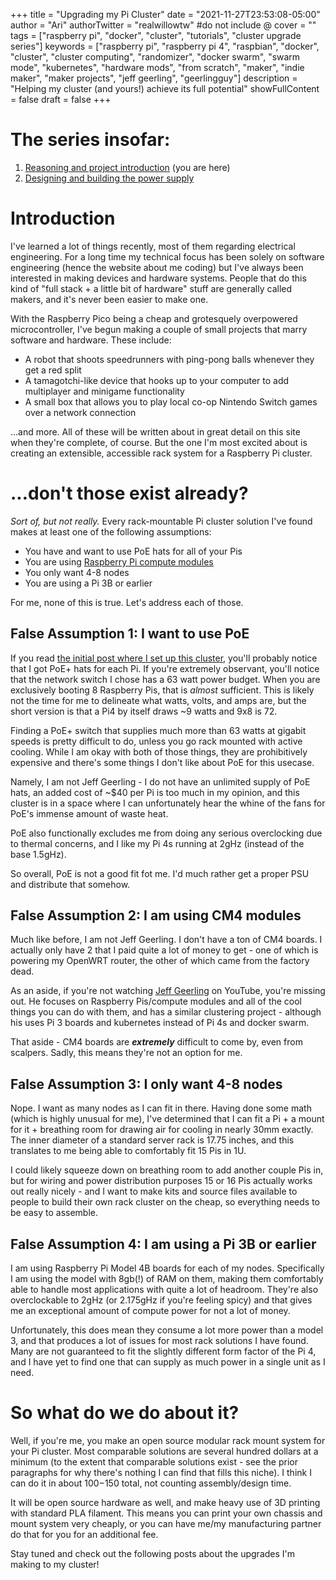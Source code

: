+++
title = "Upgrading my Pi Cluster"
date = "2021-11-27T23:53:08-05:00"
author = "Ari"
authorTwitter = "realwillowtw" #do not include @
cover = ""
tags = ["raspberry pi", "docker", "cluster", "tutorials", "cluster upgrade series"]
keywords = ["raspberry pi", "raspberry pi 4", "raspbian", "docker", "cluster", "cluster computing", "randomizer", "docker swarm", "swarm mode", "kubernetes", "hardware mods", "from scratch", "maker", "indie maker", "maker projects", "jeff geerling", "geerlingguy"]
description = "Helping my cluster (and yours!) achieve its full potential"
showFullContent = false
draft = false
+++

# The series insofar:

 1. [Reasoning and project introduction](/posts/pi-cluster-upgrades) (you are here)
 2. [Designing and building the power supply](/posts/cluster-upgrade-power)

# Introduction

I've learned a lot of things recently, most of them regarding electrical engineering. For a long time my technical focus has been solely on software engineering (hence the website about me coding) but I've always been interested in making devices and hardware systems. People that do this kind of "full stack + a little bit of hardware" stuff are generally called makers, and it's never been easier to make one.

With the Raspberry Pico being a cheap and grotesquely overpowered microcontroller, I've begun making a couple of small projects that marry software and hardware. These include:

 - A robot that shoots speedrunners with ping-pong balls whenever they get a red split
 - A tamagotchi-like device that hooks up to your computer to add multiplayer and minigame functionality
 - A small box that allows you to play local co-op Nintendo Switch games over a network connection

...and more. All of these will be written about in great detail on this site when they're complete, of course. But the one I'm most excited about is creating an extensible, accessible rack system for a Raspberry Pi cluster.

# ...don't those exist already?

_Sort of, but not really._ Every rack-mountable Pi cluster solution I've found makes at least one of the following assumptions:

 - You have and want to use PoE hats for all of your Pis
 - You are using [Raspberry Pi compute modules](https://www.pishop.us/product/raspberry-pi-compute-module-4-4gb-8gb-cm4004008/)
 - You only want 4-8 nodes
 - You are using a Pi 3B or earlier

For me, none of this is true. Let's address each of those.

## False Assumption 1: I want to use PoE

If you read [the initial post where I set up this cluster](/posts/building-a-pi-cluster/), you'll probably notice that I got PoE+ hats for each Pi. If you're extremely observant, you'll notice that the network switch I chose has a 63 watt power budget. When you are exclusively booting 8 Raspberry Pis, that is _almost_ sufficient. This is likely not the time for me to delineate what watts, volts, and amps are, but the short version is that a Pi4 by itself draws ~9 watts and 9x8 is 72.

Finding a PoE+ switch that supplies much more than 63 watts at gigabit speeds is pretty difficult to do, unless you go rack mounted with active cooling. While I am okay with both of those things, they are prohibitively expensive and there's some things I don't like about PoE for this usecase.

Namely, I am not Jeff Geerling - I do not have an unlimited supply of PoE hats, an added cost of ~$40 per Pi is too much in my opinion, and this cluster is in a space where I can unfortunately hear the whine of the fans for PoE's immense amount of waste heat.

PoE also functionally excludes me from doing any serious overclocking due to thermal concerns, and I like my Pi 4s running at 2gHz (instead of the base 1.5gHz).

So overall, PoE is not a good fit fot me. I'd much rather get a proper PSU and distribute that somehow.

## False Assumption 2: I am using CM4 modules

Much like before, I am not Jeff Geerling. I don't have a ton of CM4 boards. I actually only have 2 that I paid quite a lot of money to get - one of which is powering my OpenWRT router, the other of which came from the factory dead.

As an aside, if you're not watching [Jeff Geerling](https://www.youtube.com/c/JeffGeerling) on YouTube, you're missing out. He focuses on Raspberry Pis/compute modules and all of the cool things you can do with them, and has a similar clustering project - although his uses Pi 3 boards and kubernetes instead of Pi 4s and docker swarm.

That aside - CM4 boards are ***extremely*** difficult to come by, even from scalpers. Sadly, this means they're not an option for me.

## False Assumption 3: I only want 4-8 nodes

Nope. I want as many nodes as I can fit in there. Having done some math (which is highly unusual for me), I've determined that I can fit a Pi + a mount for it + breathing room for drawing air for cooling in nearly 30mm exactly. The inner diameter of a standard server rack is 17.75 inches, and this translates to me being able to comfortably fit 15 Pis in 1U.

I could likely squeeze down on breathing room to add another couple Pis in, but for wiring and power distribution purposes 15 or 16 Pis actually works out really nicely - and I want to make kits and source files available to people to build their own rack cluster on the cheap, so everything needs to be easy to assemble.

## False Assumption 4: I am using a Pi 3B or earlier

I am using Raspberry Pi Model 4B boards for each of my nodes. Specifically I am using the model with 8gb(!) of RAM on them, making them comfortably able to handle most applications with quite a lot of headroom. They're also overclockable to 2gHz (or 2.175gHz if you're feeling spicy) and that gives me an exceptional amount of compute power for not a lot of money.

Unfortunately, this does mean they consume a lot more power than a model 3, and that produces a lot of issues for most rack solutions I have found. Many are not guaranteed to fit the slightly different form factor of the Pi 4, and I have yet to find one that can supply as much power in a single unit as I need.

# So what do we do about it?

Well, if you're me, you make an open source modular rack mount system for your Pi cluster. Most comparable solutions are several hundred dollars at a minimum (to the extent that comparable solutions exist - see the prior paragraphs for why there's nothing I can find that fills this niche). I think I can do it in about $100-$150 total, not counting assembly/design time.

It will be open source hardware as well, and make heavy use of 3D printing with standard PLA filament. This means you can print your own chassis and mount system very cheaply, or you can have me/my manufacturing partner do that for you for an additional fee.

Stay tuned and check out the following posts about the upgrades I'm making to my cluster!
